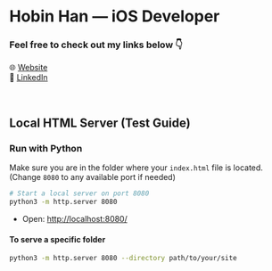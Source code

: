 # Hobin Han — iOS Developer

### Feel free to check out my links below 👇

🌐 [Website](https://hobin-han.github.io/)
<br/>
💼 [LinkedIn](https://www.linkedin.com/in/hobin1019)

<br/>

## Local HTML Server (Test Guide)

### Run with Python
Make sure you are in the folder where your `index.html` file is located.<br/>
(Change `8080` to any available port if needed)

```bash
# Start a local server on port 8080
python3 -m http.server 8080
```

* Open: [http://localhost:8080/](http://localhost:8080/)

#### To serve a specific folder
```bash
python3 -m http.server 8080 --directory path/to/your/site
```
